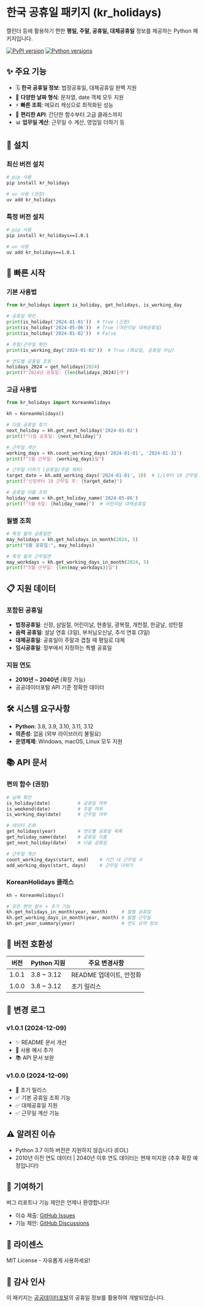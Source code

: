 # 한국 공휴일 패키지 (kr_holidays)

캘린더 등에 활용하기 편한 **평일, 주말, 공휴일, 대체공휴일** 정보를 제공하는 Python 패키지입니다.

[![PyPI version](https://badge.fury.io/py/kr-holidays.svg)](https://badge.fury.io/py/kr-holidays)
[![Python versions](https://img.shields.io/pypi/pyversions/kr-holidays.svg)](https://pypi.org/project/kr-holidays/)

## ✨ 주요 기능

- 🗓️ **한국 공휴일 정보**: 법정공휴일, 대체공휴일 완벽 지원
- 📅 **다양한 날짜 형식**: 문자열, date 객체 모두 지원
- ⚡ **빠른 조회**: 메모리 캐싱으로 최적화된 성능
- 🔧 **편리한 API**: 간단한 함수부터 고급 클래스까지
- 📊 **업무일 계산**: 근무일 수 계산, 영업일 더하기 등

## 🔧 설치

### 최신 버전 설치
```bash
# pip 사용
pip install kr_holidays

# uv 사용 (권장)
uv add kr_holidays
```

### 특정 버전 설치
```bash
# pip 사용
pip install kr_holidays==1.0.1

# uv 사용
uv add kr_holidays==1.0.1
```

## 🚀 빠른 시작

### 기본 사용법
```python
from kr_holidays import is_holiday, get_holidays, is_working_day

# 공휴일 확인
print(is_holiday('2024-01-01'))  # True (신정)
print(is_holiday('2024-05-06'))  # True (어린이날 대체공휴일)
print(is_holiday('2024-01-02'))  # False

# 주말/근무일 확인
print(is_working_day('2024-01-02'))  # True (화요일, 공휴일 아님)

# 연도별 공휴일 조회
holidays_2024 = get_holidays(2024)
print(f"2024년 공휴일: {len(holidays_2024)}개")
```

### 고급 사용법
```python
from kr_holidays import KoreanHolidays

kh = KoreanHolidays()

# 다음 공휴일 찾기
next_holiday = kh.get_next_holiday('2024-01-02')
print(f"다음 공휴일: {next_holiday}")

# 근무일 계산
working_days = kh.count_working_days('2024-01-01', '2024-01-31')
print(f"1월 근무일: {working_days}일")

# 근무일 더하기 (공휴일/주말 제외)
target_date = kh.add_working_days('2024-01-01', 10)  # 1/1부터 10 근무일 후
print(f"신정부터 10 근무일 후: {target_date}")

# 공휴일 이름 조회
holiday_name = kh.get_holiday_name('2024-05-06')
print(f"5월 6일: {holiday_name}")  # 어린이날 대체공휴일
```

### 월별 조회
```python
# 특정 월의 공휴일만
may_holidays = kh.get_holidays_in_month(2024, 5)
print("5월 공휴일:", may_holidays)

# 특정 월의 근무일만
may_workdays = kh.get_working_days_in_month(2024, 5)
print(f"5월 근무일: {len(may_workdays)}일")
```

## 📋 지원 데이터

### 포함된 공휴일
- **법정공휴일**: 신정, 삼일절, 어린이날, 현충일, 광복절, 개천절, 한글날, 성탄절
- **음력 공휴일**: 설날 연휴 (3일), 부처님오신날, 추석 연휴 (3일)  
- **대체공휴일**: 공휴일이 주말과 겹칠 때 평일로 대체
- **임시공휴일**: 정부에서 지정하는 특별 공휴일

### 지원 연도
- **2010년 ~ 2040년** (확장 가능)
- 공공데이터포털 API 기준 정확한 데이터

## 🛠️ 시스템 요구사항

- **Python**: 3.8, 3.9, 3.10, 3.11, 3.12
- **의존성**: 없음 (외부 라이브러리 불필요)
- **운영체제**: Windows, macOS, Linux 모두 지원

## 📚 API 문서

### 편의 함수 (권장)
```python
# 날짜 확인
is_holiday(date)          # 공휴일 여부
is_weekend(date)          # 주말 여부  
is_working_day(date)      # 근무일 여부

# 데이터 조회
get_holidays(year)        # 연도별 공휴일 목록
get_holiday_name(date)    # 공휴일 이름
get_next_holiday(date)    # 다음 공휴일

# 근무일 계산
count_working_days(start, end)    # 기간 내 근무일 수
add_working_days(start, days)     # 근무일 더하기
```

### KoreanHolidays 클래스
```python
kh = KoreanHolidays()

# 모든 편의 함수 + 추가 기능
kh.get_holidays_in_month(year, month)     # 월별 공휴일
kh.get_working_days_in_month(year, month) # 월별 근무일  
kh.get_year_summary(year)                 # 연도 요약 정보
```

## 🔄 버전 호환성

| 버전 | Python 지원 | 주요 변경사항 |
|------|-------------|---------------|
| 1.0.1 | 3.8 ~ 3.12 | README 업데이트, 안정화 |
| 1.0.0 | 3.8 ~ 3.12 | 초기 릴리스 |

## 📝 변경 로그

### v1.0.1 (2024-12-09)
- ✨ README 문서 개선
- 🐛 사용 예시 추가
- 📚 API 문서 보완

### v1.0.0 (2024-12-09)  
- 🎉 초기 릴리스
- ✅ 기본 공휴일 조회 기능
- ✅ 대체공휴일 지원
- ✅ 근무일 계산 기능

## ⚠️ 알려진 이슈

- Python 3.7 이하 버전은 지원하지 않습니다 (EOL)
- 2010년 이전 연도 데이터 | 2040년 이후 연도 데이터는 현재 미지원 (추후 확장 예정입니다!)

## 🤝 기여하기

버그 리포트나 기능 제안은 언제나 환영합니다!

- 이슈 제출: [GitHub Issues](https://github.com/g-rebels/kr-holiday/issues)
- 기능 제안: [GitHub Discussions](https://github.com/g-rebels/kr-holiday/discussions)

## 📄 라이센스

MIT License - 자유롭게 사용하세요!

## 🙏 감사 인사

이 패키지는 [공공데이터포털](https://www.data.go.kr/)의 공휴일 정보를 활용하여 개발되었습니다.